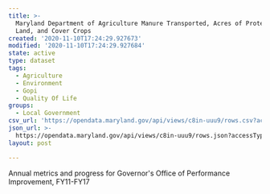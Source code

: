 ```yaml
---
title: >-
  Maryland Department of Agriculture Manure Transported, Acres of Protected
  Land, and Cover Crops
created: '2020-11-10T17:24:29.927673'
modified: '2020-11-10T17:24:29.927684'
state: active
type: dataset
tags:
  - Agriculture
  - Environment
  - Gopi
  - Quality Of Life
groups:
  - Local Government
csv_url: 'https://opendata.maryland.gov/api/views/c8in-uuu9/rows.csv?accessType=DOWNLOAD'
json_url: >-
  https://opendata.maryland.gov/api/views/c8in-uuu9/rows.json?accessType=DOWNLOAD
layout: post

---
```

Annual metrics and progress for Governor's Office of Performance Improvement, FY11-FY17
